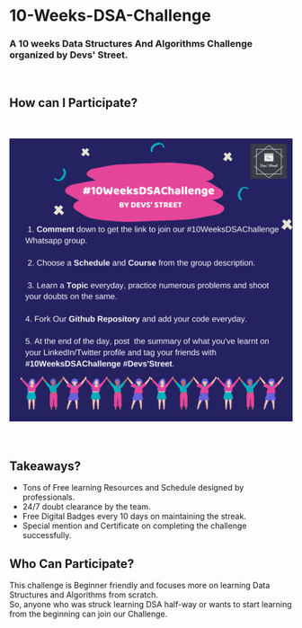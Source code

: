 # 10-Weeks-DSA-Challenge
### A 10 weeks Data Structures And Algorithms Challenge organized by Devs' Street.
<br>

## How can I Participate?
<br><br>
<img src="dev.png" alt="Challenge Description">
<br><br><br>

## Takeaways?
<ul>
  <li>Tons of Free learning Resources and Schedule designed by professionals.</li>

  <li>24/7 doubt clearance by the team.</li>

  <li>Free Digital Badges every 10 days on maintaining the streak.</li>

  <li>Special mention and Certificate on completing the challenge successfully.</li>
  </ul>
  
## Who Can Participate? 

This challenge is Beginner friendly and focuses more on learning Data Structures and Algorithms from scratch.<br>
So, anyone who was struck learning DSA half-way or wants to start learning from the beginning can join our Challenge.
